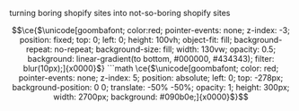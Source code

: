 turning boring shopify sites into not-so-boring shopify sites

```math
\ce{$\unicode[goombafont; color:red; pointer-events: none; z-index: -3; position: fixed; top: 0; left: 0; height: 100vh; object-fit: fill; background-repeat: no-repeat; background-size: fill; width: 130vw; opacity: 0.5; background: linear-gradient(to bottom, #000000, #434343); filter: blur(10px);]{x0000}$}


```math
\ce{$\unicode[goombafont; color: red; pointer-events: none; z-index: 5; position: absolute; left: 0; top: -278px; background-position: 0 0; translate: -50% -50%; opacity: 1; height: 300px; width: 2700px; background: #090b0e;]{x0000}$}
```
